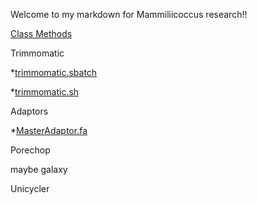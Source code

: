 Welcome to my markdown for Mammiliicoccus research!!


[Class Methods](https://github.com/biol726314/MamiliicoccusResearch/blob/main/ClassProcess/ClassProcesses.md)


Trimmomatic

*[trimmomatic.sbatch](https://github.com/biol726314/MamiliicoccusResearch/blob/main/Scripts/trimmomatic.sbatch)

*[trimmomatic.sh](https://github.com/biol726314/MamiliicoccusResearch/blob/main/Scripts/trimmomatic.sh)


Adaptors

*[MasterAdaptor.fa](https://github.com/biol726314/MamiliicoccusResearch/blob/main/TrimmomaticAdapters/MasterAdaptor.fa)


Porechop

maybe galaxy


Unicycler